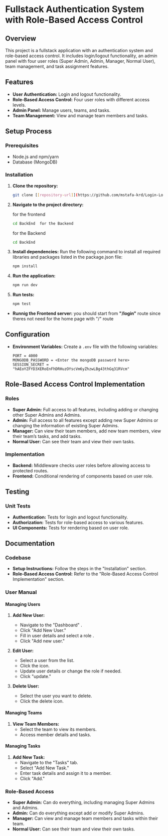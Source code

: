 # Fullstack Authentication System with Role-Based Access Control

## Overview

This project is a fullstack application with an authentication system and role-based access control. It includes login/logout functionality, an admin panel with four user roles (Super Admin, Admin, Manager, Normal User), team management, and task assignment features.

## Features

- **User Authentication:** Login and logout functionality.
- **Role-Based Access Control:** Four user roles with different access levels.
- **Admin Panel:** Manage users, teams, and tasks.
- **Team Management:** View and manage team members and tasks.

## Setup Process

### Prerequisites

- Node.js and npm/yarn
- Database (MongoDB)

### Installation

1. **Clone the repository:**
   ```bash
   git clone [[repository-url]](https://github.com/mstafa-krd/Login-Logout-System-with-Role-Based-Admin-Panel.git)
   ```

2. **Navigate to the project directory:**
   
   for the frontend
   ```bash
   cd BackEnd  for the Backend
   ```
   for the Backend
    ```bash
   cd BackEnd  
   ```

4. **Install dependencies:**
 Run the following command to install all required libraries and packages listed in the package.json file:
   ```bash
   npm install
   ```

5. **Run the application:**
   ```bash
   npm run dev
   ```

6. **Run tests:**
   ```bash
   npm test
   ```
   
- **Runnig the Frontend server:** you should start from **"/login"** route since theres not need for the home page with "/" route

## Configuration

- **Environment Variables:** Create a `.env` file with the following variables:
  ```env
  PORT = 4000
  MONGODB_PASSWORD = <Enter the mongoDB password here>
  SESSION_SECRET = "hAEoYZFYD3XERoEnFhDRHuzOYscVm6yZhzwLBg43thGq31RVcm"

  ```

## Role-Based Access Control Implementation

### Roles

- **Super Admin:** Full access to all features, including adding or changing other Super Admins and Admins.
- **Admin:** Full access to all features except adding new Super Admins or changing the information of existing Super Admins.
- **Manager:** Can view their team members, add new team members, view their team’s tasks, and add tasks.
- **Normal User:** Can see their team and view their own tasks.

### Implementation

- **Backend:** Middleware checks user roles before allowing access to protected routes.
- **Frontend:** Conditional rendering of components based on user role.

## Testing

### Unit Tests

- **Authentication:** Tests for login and logout functionality.
- **Authorization:** Tests for role-based access to various features.
- **UI Components:** Tests for rendering based on user role.



## Documentation

### Codebase

- **Setup Instructions:** Follow the steps in the "Installation" section.
- **Role-Based Access Control:** Refer to the "Role-Based Access Control Implementation" section.

### User Manual

#### Managing Users


1. **Add New User:**
   - Navigate to the "Dashboard" .
   - Click "Add New User."
   - Fill in user details and select a role .
   - Click "Add new user."

2. **Edit User:**
   - Select a user from the list.
   - Click the icon.
   - Update user details or change the role if needed.
   - Click "update."

3. **Delete User:**
   - Select the user you want to delete.
   - Click the delete icon.

#### Managing Teams


1. **View Team Members:**
   - Select the team to view its members.
   - Access member details and tasks.

#### Managing Tasks

1. **Add New Task:**
   - Navigate to the "Tasks" tab.
   - Select  "Add New Task."
   - Enter task details and assign it to a member.
   - Click "Add."



### Role-Based Access

- **Super Admin:** Can do everything, including managing Super Admins and Admins.
- **Admin:** Can do everything except add or modify Super Admins.
- **Manager:** Can view and manage team members and tasks within their team.
- **Normal User:** Can see their team and view their own tasks.
